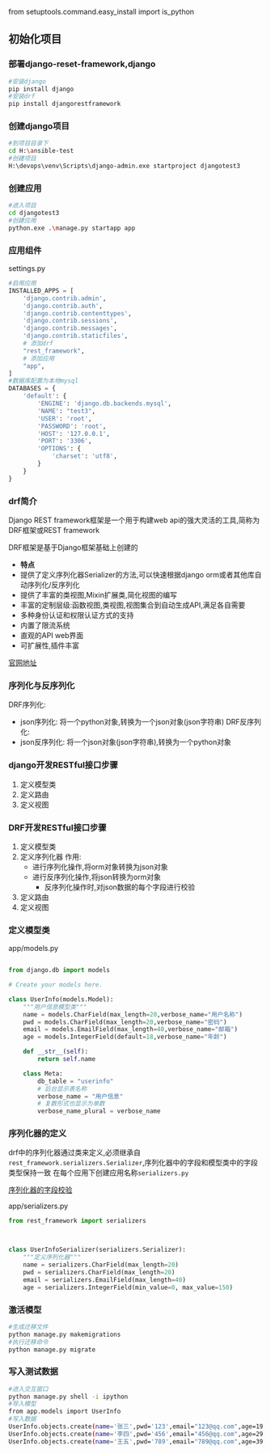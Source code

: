 from setuptools.command.easy_install import is_python

## 初始化项目

### 部署django-reset-framework,django
```bash
#安装django
pip install django
#安装drf
pip install djangorestframework
```

### 创建django项目
```bash 
#到项目目录下
cd H:\ansible-test
#创建项目
H:\devops\venv\Scripts\django-admin.exe startproject djangotest3
```

### 创建应用
```bash
#进入项目
cd djangotest3
#创建应用
python.exe .\manage.py startapp app
```



### 应用组件
settings.py
```python
#启用应用
INSTALLED_APPS = [
    'django.contrib.admin',
    'django.contrib.auth',
    'django.contrib.contenttypes',
    'django.contrib.sessions',
    'django.contrib.messages',
    'django.contrib.staticfiles',
    # 添加drf
    "rest_framework",
    # 添加应用
    "app",
]
#数据库配置为本地mysql
DATABASES = {
    'default': {
        'ENGINE': 'django.db.backends.mysql',
        'NAME': "test3",
        'USER': 'root',
        'PASSWORD': 'root',
        'HOST': '127.0.0.1',
        'PORT': '3306',
        'OPTIONS': {
            'charset': 'utf8',
        }
    }
}
```

### drf简介
Django REST framework框架是一个用于构建web api的强大灵活的工具,简称为DRF框架或REST framework

DRF框架是基于Django框架基础上创建的

- **特点**
- 提供了定义序列化器Serializer的方法,可以快速根据django orm或者其他库自动序列化/反序列化
- 提供了丰富的类视图,Mixin扩展类,简化视图的编写
- 丰富的定制层级:函数视图,类视图,视图集合到自动生成API,满足各自需要
- 多种身份认证和权限认证方式的支持
- 内置了限流系统
- 直观的API web界面
- 可扩展性,插件丰富


[官网地址](https://www.django-rest-framework.org/)

### 序列化与反序列化
DRF序列化:
- json序列化: 将一个python对象,转换为一个json对象(json字符串)
DRF反序列化:
- json反序列化: 将一个json对象(json字符串),转换为一个python对象

### django开发RESTful接口步骤

1. 定义模型类
2. 定义路由
3. 定义视图


### DRF开发RESTful接口步骤

1. 定义模型类
2. 定义序列化器
   作用:
   - 进行序列化操作,将orm对象转换为json对象
   - 进行反序列化操作,将json转换为orm对象
     - 反序列化操作时,对json数据的每个字段进行校验
3. 定义路由
4. 定义视图

### 定义模型类
app/models.py
```python

from django.db import models

# Create your models here.

class UserInfo(models.Model):
    """用户信息模型类"""
    name = models.CharField(max_length=20,verbose_name="用户名称")
    pwd = models.CharField(max_length=20,verbose_name="密码")
    email = models.EmailField(max_length=40,verbose_name="邮箱")
    age = models.IntegerField(default=18,verbose_name="年龄")

    def __str__(self):
        return self.name

    class Meta:
        db_table = "userinfo"
        # 后台显示表名称
        verbose_name = "用户信息"
        # 复数形式也显示为单数
        verbose_name_plural = verbose_name

```

### 序列化器的定义
drf中的序列化器通过类来定义,必须继承自`rest_framework.serializers.Serializer`,序列化器中的字段和模型类中的字段类型保持一致
在每个应用下创建应用名称`serializers.py`

[序列化器的字段校验](https://www.django-rest-framework.org/api-guide/fields/)

app/serializers.py
```python
from rest_framework import serializers



class UserInfoSerializer(serializers.Serializer):
    """定义序列化器"""
    name = serializers.CharField(max_length=20)
    pwd = serializers.CharField(max_length=20)
    email = serializers.EmailField(max_length=40)
    age = serializers.IntegerField(min_value=0, max_value=150)
```

### 激活模型
```bash
#生成迁移文件
python manage.py makemigrations
#执行迁移命令
python manage.py migrate
```

### 写入测试数据
```bash
#进入交互窗口
python manage.py shell -i ipython
#导入模型
from app.models import UserInfo
#写入数据
UserInfo.objects.create(name='张三',pwd='123',email="123@qq.com",age=19)
UserInfo.objects.create(name='李四',pwd='456',email="456@qq.com",age=29)
UserInfo.objects.create(name='王五',pwd='789',email="789@qq.com",age=39)
```

